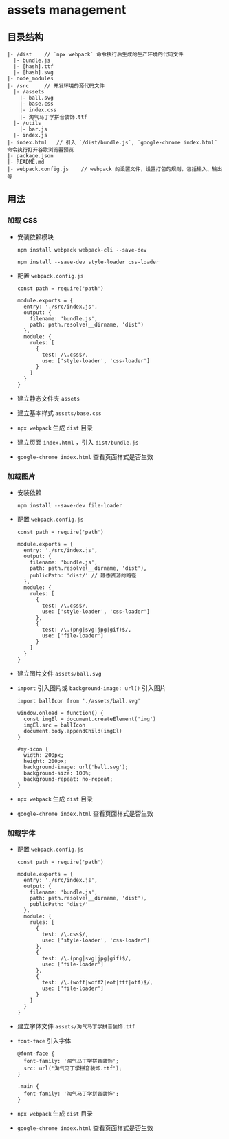 # assets management

## 目录结构

```dos?linenums
|- /dist    // `npx webpack` 命令执行后生成的生产环境的代码文件
  |- bundle.js
  |- [hash].ttf
  |- [hash].svg
|- node_modules
|- /src     // 开发环境的源代码文件
  |- /assets
    |- ball.svg
    |- base.css
    |- index.css
    |- 淘气马丁学拼音装饰.ttf
  |- /utils
    |- bar.js
  |- index.js
|- index.html   // 引入 `/dist/bundle.js`, `google-chrome index.html` 命令执行打开谷歌浏览器预览
|- package.json
|- README.md
|- webpack.config.js    // webpack 的设置文件，设置打包的规则，包括输入、输出等
```

## 用法

### 加载 CSS

- 安装依赖模块

  ```dos?linenums
  npm install webpack webpack-cli --save-dev

  npm install --save-dev style-loader css-loader
  ```

- 配置 `webpack.config.js`

  ```javascript?linenums
  const path = require('path')

  module.exports = {
    entry: './src/index.js',
    output: {
      filename: 'bundle.js',
      path: path.resolve(__dirname, 'dist')
    },
    module: {
      rules: [
        {
          test: /\.css$/,
          use: ['style-loader', 'css-loader']
        }
      ]
    }
  }
  ```

- 建立静态文件夹 `assets`

- 建立基本样式 `assets/base.css`

- `npx webpack` 生成 `dist` 目录

- 建立页面 `index.html` ，引入 `dist/bundle.js`

- `google-chrome index.html` 查看页面样式是否生效

### 加载图片

- 安装依赖

  ```dos?linenums
  npm install --save-dev file-loader
  ```

- 配置 `webpack.config.js`

  ```javascript?linenums
  const path = require('path')

  module.exports = {
    entry: './src/index.js',
    output: {
      filename: 'bundle.js',
      path: path.resolve(__dirname, 'dist'),
      publicPath: 'dist/' // 静态资源的路径
    },
    module: {
      rules: [
        {
          test: /\.css$/,
          use: ['style-loader', 'css-loader']
        },
        {
          test: /\.(png|svg|jpg|gif)$/,
          use: ['file-loader']
        }
      ]
    }
  }
  ```

- 建立图片文件 `assets/ball.svg`

- `import` 引入图片或 `background-image: url()` 引入图片

  ```javascript?linenums
  import ballIcon from './assets/ball.svg'

  window.onload = function() {
    const imgEl = document.createElement('img')
    imgEl.src = ballIcon
    document.body.appendChild(imgEl)
  }
  ```

  ```css?linenums
  #my-icon {
    width: 200px;
    height: 200px;
    background-image: url('ball.svg');
    background-size: 100%;
    background-repeat: no-repeat;
  }
  ```

- `npx webpack` 生成 `dist` 目录

- `google-chrome index.html` 查看页面样式是否生效

### 加载字体

- 配置 `webpack.config.js`

  ```javascript?linenums
  const path = require('path')

  module.exports = {
    entry: './src/index.js',
    output: {
      filename: 'bundle.js',
      path: path.resolve(__dirname, 'dist'),
      publicPath: 'dist/'
    },
    module: {
      rules: [
        {
          test: /\.css$/,
          use: ['style-loader', 'css-loader']
        },
        {
          test: /\.(png|svg|jpg|gif)$/,
          use: ['file-loader']
        },
        {
          test: /\.(woff|woff2|eot|ttf|otf)$/,
          use: ['file-loader']
        }
      ]
    }
  }
  ```

- 建立字体文件 `assets/淘气马丁学拼音装饰.ttf`

- `font-face` 引入字体

  ```css?linenums
  @font-face {
    font-family: '淘气马丁学拼音装饰';
    src: url('淘气马丁学拼音装饰.ttf');
  }

  .main {
    font-family: '淘气马丁学拼音装饰';
  }
  ```

- `npx webpack` 生成 `dist` 目录

- `google-chrome index.html` 查看页面样式是否生效
